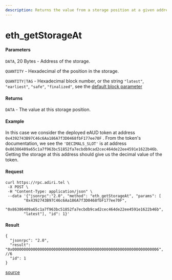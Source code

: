 ```yaml
---
description: Returns the value from a storage position at a given address.
---
```


# eth\_getStorageAt

#### Parameters

`DATA`, 20 Bytes - Address of the storage.

`QUANTITY` - Hexadecimal of the position in the storage.

`QUANTITY|TAG` - Hexadecimal block number, or the string `"latest"`, `"earliest"`, `"safe"`, `"finalized"`, see the [default block parameter](https://ethereum.org/en/developers/docs/apis/json-rpc/#default-block)

#### Returns

`DATA` - The value at this storage position.

#### Example

In this case we consider the deployed eAUD token at address   `0x4392743B97C46c6Aa186A7f3D0468fbF177ee70F` . From the token's documentation, we see the `'DECIMALS_SLOT'` is at address `0x86386409a65c1a7f963bc51852fa7ecbdb9cad2cec464de22ee4591e1622b46b`. Getting the storage at this address should give us the decimal value of the token.&#x20;

#### Request

```
curl https://rpc.adiri.tel \
 -X POST \
 -H "Content-Type: application/json" \
 --data '{"jsonrpc":"2.0", "method": "eth_getStorageAt", "params": [
        "0x4392743B97C46c6Aa186A7f3D0468fbF177ee70F", 
        "0x86386409a65c1a7f963bc51852fa7ecbdb9cad2cec464de22ee4591e1622b46b", 
        "latest"], "id": 1}'
```

#### Result

```
{
  "jsonrpc": "2.0",
  "result": "0x0000000000000000000000000000000000000000000000000000000000000006", //6
  "id": 1
}
```

[source](https://ethereum.org/en/developers/docs/apis/json-rpc/#eth\_getstorageat)
